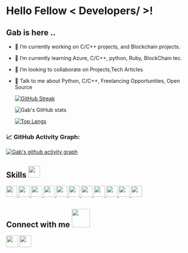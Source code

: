 
<h1> Hello Fellow < Developers/ >!
  </h1>
  
<h2> 
  <div size='40px'> Gab is here ..
  </div>
</h2>

- 🔭 I’m currently working on C/C++ projects, and Blockchain projects.

- 🌱 I’m currently learning Azure, C/C++, python, Ruby, BlockChain tec. 

- 👯 I’m looking to collaborate on Projects,Tech Articles 

- 💬 Talk to me about Python, C/C++, Freelancing Opportunities, Open Source 

  
  
  [![GitHub Streak](https://github-readme-streak-stats.herokuapp.com?user=gab-182&theme=gruvbox_duo&hide_border=true)](https://github.com/gab-182)  
  
  
  ![Gab's GitHub stats](https://github-readme-stats-sigma-five.vercel.app/api?username=gab-182&show_icons=true&theme=radical)
  
  [![Top Langs](https://github-readme-stats-sigma-five.vercel.app/api/top-langs/?username=gab-182&langs_count=9&show_icons=true&theme=radical&layout=compact)](https://github.com/gab-182/github-readme-stats)

  <!--   GitHub stats graph -->
### 📈 GitHub Activity Graph:
[![Gab's github activity graph](https://github-readme-activity-graph.cyclic.app/graph?username=gab-182&theme=github-compact)](https://github.com/gab-182/github-readme-activity-graph)


  
<h2> Skills <img src = "https://media2.giphy.com/media/QssGEmpkyEOhBCb7e1/giphy.gif?cid=ecf05e47a0n3gi1bfqntqmob8g9aid1oyj2wr3ds3mg700bl&rid=giphy.gif" width = 32px> </h2>
<a href= https://github.com/gab-182?tab=repositories&q=&type=&language=python&sort= > <img width ='30px' src ='https://raw.githubusercontent.com/rahulbanerjee26/githubAboutMeGenerator/main/icons/python.svg'> </a>
<a href= https://github.com/gab-182?tab=repositories&q=&type=&language=c&sort= > <img width ='30px' src ='https://raw.githubusercontent.com/rahulbanerjee26/githubAboutMeGenerator/main/icons/c.svg'> </a>
<a href= https://github.com/gab-182?tab=repositories&q=&type=&language=cpp&sort= > <img width ='30px' src ='https://raw.githubusercontent.com/rahulbanerjee26/githubAboutMeGenerator/main/icons/cpp.svg'> </a>
<a href= https://github.com/gab-182?tab=repositories&q=&type=&language=sqlite&sort= > <img width ='30px' src ='https://raw.githubusercontent.com/rahulbanerjee26/githubAboutMeGenerator/main/icons/sqlite.svg'> </a>
<a href= https://github.com/gab-182?tab=repositories&q=&type=&language=java&sort= > <img width ='30px' src ='https://raw.githubusercontent.com/rahulbanerjee26/githubAboutMeGenerator/main/icons/java.svg'> </a>
<a href= https://github.com/gab-182?tab=repositories&q=&type=&language=bash&sort= > <img width ='30px' src ='https://raw.githubusercontent.com/rahulbanerjee26/githubAboutMeGenerator/main/icons/bash.svg'> </a>
<a href= https://github.com/gab-182?tab=repositories&q=&type=&language=mysql&sort= > <img width ='30px' src ='https://raw.githubusercontent.com/rahulbanerjee26/githubAboutMeGenerator/main/icons/mysql.svg'> </a>
<a href= https://github.com/gab-182?tab=repositories&q=&type=&language=photoshop&sort= > <img width ='30px' src ='https://raw.githubusercontent.com/rahulbanerjee26/githubAboutMeGenerator/main/icons/photoshop.svg'> </a>
<a href= https://github.com/gab-182?tab=repositories&q=&type=&language=illustrator&sort= > <img width ='30px' src ='https://raw.githubusercontent.com/rahulbanerjee26/githubAboutMeGenerator/main/icons/illustrator.svg'> </a>
<a href= https://github.com/gab-182?tab=repositories&q=&type=&language=stack-overflow&sort= > <img width ='30px' src ='https://raw.githubusercontent.com/rahulbanerjee26/githubAboutMeGenerator/main/icons/stack-overflow.svg'> </a>
<a href= https://github.com/gab-182?tab=repositories&q=&type=&language=sketch&sort= > <img width ='30px' src ='https://raw.githubusercontent.com/rahulbanerjee26/githubAboutMeGenerator/main/icons/sketch.svg'> </a>

<h2> Connect with me <img src='https://raw.githubusercontent.com/ShahriarShafin/ShahriarShafin/main/Assets/handshake.gif' width="50px"> </h2>
<a href = 'https://www.linkedin.com/in/Ghaiath Abdoush'> <img width = '32px' align= 'center' src="https://raw.githubusercontent.com/rahulbanerjee26/githubAboutMeGenerator/main/icons/linked-in-alt.svg"/></a> 
<a href = 'https://www.twitter.com/Gab__182'> <img width = '32px' align= 'center' src="https://raw.githubusercontent.com/rahulbanerjee26/githubAboutMeGenerator/main/icons/twitter.svg"/></a>  



<br>
